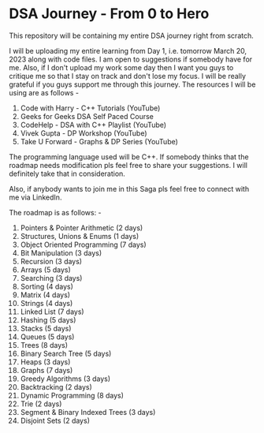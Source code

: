 # DSA Journey - From 0 to Hero
This repository will be containing my entire DSA journey right from scratch.

I will be uploading my entire learning from Day 1, i.e. tomorrow March 20, 2023 along with code files. I am open to suggestions if somebody have for me. Also, if I don't upload my work some day then I want you guys to critique me so that I stay on track and don't lose my focus. I will be really grateful if you guys support me through this journey. The resources I will be using are as follows -

1. Code with Harry - C++ Tutorials (YouTube)
2. Geeks for Geeks DSA Self Paced Course
3. CodeHelp - DSA with C++ Playlist (YouTube)
4. Vivek Gupta - DP Workshop (YouTube)
5. Take U Forward - Graphs & DP Series (YouTube)

The programming language used will be C++.
If somebody thinks that the roadmap needs modification pls feel free to share your suggestions. I will definitely take that in consideration.

Also, if anybody wants to join me in this Saga pls feel free to connect with me via LinkedIn.

The roadmap is as follows: -

1. Pointers & Pointer Arithmetic (2 days)
2. Structures, Unions & Enums (1 days)
3. Object Oriented Programming (7 days)
4. Bit Manipulation (3 days)
5. Recursion (3 days)
6. Arrays (5 days)
7. Searching (3 days)
8. Sorting (4 days)
9. Matrix (4 days)
10. Strings (4 days)
11. Linked List (7 days)
12. Hashing (5 days)
13. Stacks (5 days)
14. Queues (5 days)
15. Trees (8 days)
16. Binary Search Tree (5 days)
17. Heaps (3 days)
18. Graphs (7 days)
19. Greedy Algorithms (3 days)
20. Backtracking (2 days)
21. Dynamic Programming (8 days)
22. Trie (2 days)
23. Segment & Binary Indexed Trees (3 days)
24. Disjoint Sets (2 days)
